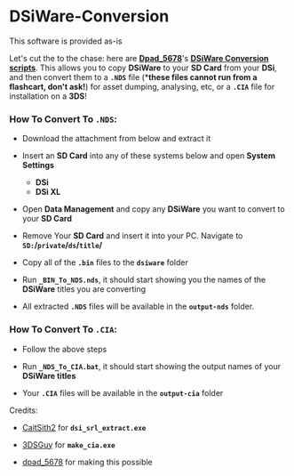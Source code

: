 # DSiWare-Conversion

This software is provided as-is

Let's cut the to the chase: here are **[Dpad_5678](https://gbatemp.net/members/dpad_5678.375705/)**'s **[DSiWare Conversion scripts](https://gbatemp.net/threads/scripts-dsiware-conversion-easily-convert-to-nds-and-cia-files.478575/)**. This allows you to copy **DSiWare** to your **SD Card** from your **DSi**, and then convert them to a **`.NDS`** file (***these files cannot run from a flashcart, don't ask!**) for asset dumping, analysing, etc, or a **`.CIA`** file for installation on a **3DS**!


### How To Convert To **`.NDS`**:

- Download the attachment from below and extract it
- Insert an **SD Card** into any of these systems below and open **System Settings**
  - **DSi**
  - **DSi XL**

- Open **Data Management** and copy any **DSiWare** you want to convert to your **SD Card**
- Remove Your **SD Card** and insert it into your PC. Navigate to **`SD:`/`private`/`ds`/`title`/**
- Copy all of the **`.bin`** files to the **`dsiware`** folder
- Run **`_BIN_To_NDS.nds`**, it should start showing you the names of the **DSiWare** titles you are converting
- All extracted **`.NDS`** files will be available in the **`output-nds`** folder.


### How To Convert To **`.CIA`**:

- Follow the above steps

- Run **`_NDS_To_CIA.bat`**, it should start showing the output names of your **DSiWare titles**

- Your **`.CIA`** files will be available in the **`output-cia`** folder

Credits:

- [CaitSith2](https://gbatemp.net/members/caitsith2.19974/) for **`dsi_srl_extract.exe`**

- [3DSGuy](https://gbatemp.net/members/3dsguy.304905/) for **`make_cia.exe`**

- [dpad_5678](https://gbatemp.net/members/dpad_5678.375705/) for making this possible
